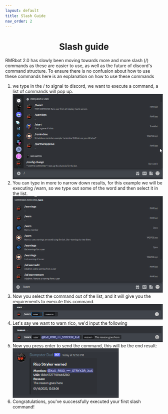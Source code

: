 ```yaml
---
layout: default
title: Slash Guide
nav_order: 2
---
```

<h1 align="center">Slash guide</h1>

RMRbot 2.0 has slowly been moving towards more and more slash (/) commands as these are easier to use, as well as the 
future of discord's command structure. To ensure there is no confusion about how to use these commands here is an explanation
on how to use these commands

1. we type in the / to signal to discord, we want to execute a command, a list of commands will pop up.<br>
![slash](../img/slash.png)
2. You can type in more to narrow down results, for this example we will be executing /warn, so we type out some of the word and then select it in the list.<br>
![slashwarn](../img/slashwarn.png)
3. Now you select the command out of the list, and it will give you the requirements to execute this command.<br>
![warn](../img/command.png)
4. Let's say we want to warn rico, we'd input the following<br>
![reason](../img/reason.png)
5. Now you press enter to send the command, this will be the end result: <br>
![result](../img/result.png)
6. Congratulations, you've successfully executed your first slash command!